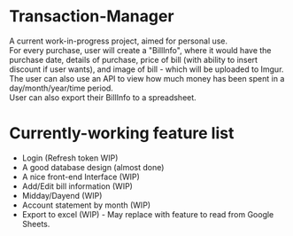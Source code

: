 # Transaction-Manager
A current work-in-progress project, aimed for personal use.<br>
For every purchase, user will create a "BillInfo", where it would have the purchase date, details of purchase, price of bill (with ability to insert discount if user wants), and image of bill - which will be uploaded to Imgur.<br>
The user can also use an API to view how much money has been spent in a day/month/year/time period.<br>
User can also export their BillInfo to a spreadsheet.<br>

# Currently-working feature list
- Login (Refresh token WIP)
- A good database design (almost done)
- A nice front-end Interface (WIP)
- Add/Edit bill information (WIP)
- Midday/Dayend (WIP)
- Account statement by month (WIP)
- Export to excel (WIP) - May replace with feature to read from Google Sheets.
